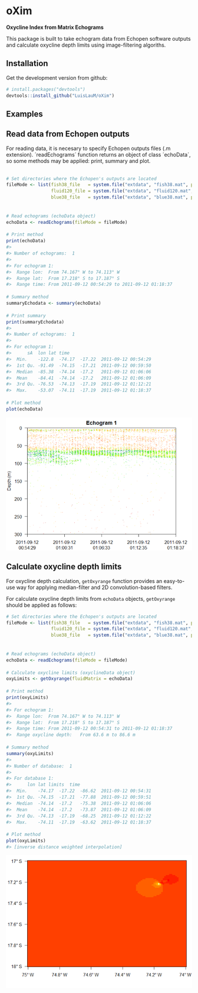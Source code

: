 oXim
====

**Oxycline Index from Matrix Echograms**

This package is built to take echogram data from Echopen software outputs and calculate oxycline depth limits using image-filtering algoriths.

Installation
------------

Get the development version from github:

``` r
# install.packages("devtools")
devtools::install_github("LuisLauM/oXim")
```

Examples
--------

Read data from Echopen outputs
------------------------------

For reading data, it is necesary to specify Echopen outputs files (.m extension). ´readEchograms´ function returns an object of class ´echoData´, so some methods may be applied: print, summary and plot.

``` r

# Set directories where the Echopen's outputs are located
fileMode <- list(fish38_file   = system.file("extdata", "fish38.mat", package = "oXim"),
                 fluid120_file = system.file("extdata", "fluid120.mat", package = "oXim"),
                 blue38_file   = system.file("extdata", "blue38.mat", package = "oXim"))


# Read echograms (echoData object)
echoData <- readEchograms(fileMode = fileMode)

# Print method
print(echoData)
#> 
#> Number of echograms:  1 
#> 
#> For echogram 1:
#>  Range lon:  From 74.167° W to 74.113° W 
#>  Range lat:  From 17.218° S to 17.187° S 
#>  Range time: From 2011-09-12 00:54:29 to 2011-09-12 01:18:37

# Summary method
summaryEchodata <- summary(echoData)

# Print summary
print(summaryEchodata)
#> 
#> Number of echograms:  1 
#> 
#> For echogram 1:
#>      sA  lon lat time    
#>  Min.    -122.8  -74.17  -17.22  2011-09-12 00:54:29 
#>  1st Qu. -91.49  -74.15  -17.21  2011-09-12 00:59:50 
#>  Median  -85.38  -74.14  -17.2   2011-09-12 01:06:06 
#>  Mean    -84.41  -74.14  -17.2   2011-09-12 01:06:09 
#>  3rd Qu. -76.53  -74.13  -17.19  2011-09-12 01:12:21 
#>  Max.    -53.07  -74.11  -17.19  2011-09-12 01:18:37 

# Plot method
plot(echoData)
```

![](README-unnamed-chunk-2-1.png)

Calculate oxycline depth limits
-------------------------------

For oxycline depth calculation, `getOxyrange` function provides an easy-to-use way for applying median-filter and 2D convolution-based filters.

For calculate oxycline depth limits from `echoData` objects, `getOxyrange` should be applied as follows:

``` r
# Set directories where the Echopen's outputs are located
fileMode <- list(fish38_file   = system.file("extdata", "fish38.mat", package = "oXim"),
                 fluid120_file = system.file("extdata", "fluid120.mat", package = "oXim"),
                 blue38_file   = system.file("extdata", "blue38.mat", package = "oXim"))


# Read echograms (echoData object)
echoData <- readEchograms(fileMode = fileMode)

# Calculate oxycline limits (oxyclineData object)
oxyLimits <- getOxyrange(fluidMatrix = echoData)

# Print method
print(oxyLimits)
#> 
#> For echogram 1:
#>  Range lon:  From 74.167° W to 74.113° W 
#>  Range lat:  From 17.218° S to 17.187° S 
#>  Range time: From 2011-09-12 00:54:31 to 2011-09-12 01:18:37 
#>  Range oxycline depth:   From 63.6 m to 86.6 m

# Summary method
summary(oxyLimits)
#> 
#> Number of database:  1 
#> 
#> For database 1:
#>      lon lat limits  time    
#>  Min.    -74.17  -17.22  -86.62  2011-09-12 00:54:31 
#>  1st Qu. -74.15  -17.21  -77.88  2011-09-12 00:59:51 
#>  Median  -74.14  -17.2   -75.38  2011-09-12 01:06:06 
#>  Mean    -74.14  -17.2   -73.87  2011-09-12 01:06:09 
#>  3rd Qu. -74.13  -17.19  -68.25  2011-09-12 01:12:22 
#>  Max.    -74.11  -17.19  -63.62  2011-09-12 01:18:37 

# Plot method
plot(oxyLimits)
#> [inverse distance weighted interpolation]
```

![](README-unnamed-chunk-3-1.png)
